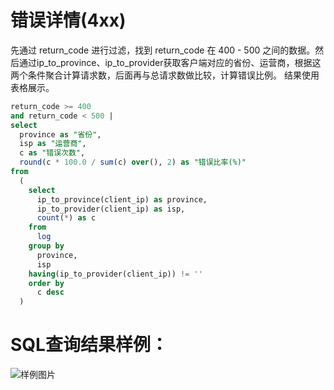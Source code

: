 # 错误详情(4xx)

先通过 return_code 进行过滤，找到 return_code 在 400 - 500 之间的数据。然后通过ip_to_province、ip_to_provider获取客户端对应的省份、运营商，根据这两个条件聚合计算请求数，后面再与总请求数做比较，计算错误比例。
结果使用表格展示。





```SQL
return_code >= 400
and return_code < 500 |
select
  province as "省份",
  isp as "运营商",
  c as "错误次数",
  round(c * 100.0 / sum(c) over(), 2) as "错误比率(%)"
from
  (
    select
      ip_to_province(client_ip) as province,
      ip_to_provider(client_ip) as isp,
      count(*) as c
    from
      log
    group by
      province,
      isp
    having(ip_to_provider(client_ip)) != ''
    order by
      c desc
  )
```

# SQL查询结果样例：

![样例图片](http://slsconsole.oss-cn-hangzhou.aliyuncs.com/sql_sample/%E9%94%99%E8%AF%AF%E8%AF%A6%E6%83%85(5xx)1585126423.png)